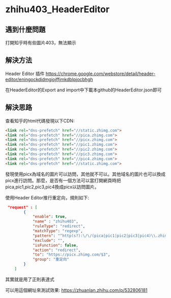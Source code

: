 # zhihu403_HeaderEditor

## 遇到什麼問題

打開知乎時有些圖片403，無法顯示

## 解決方法

Header Editor 插件
https://chrome.google.com/webstore/detail/header-editor/eningockdidmgiojffjmkdblpjocbhgh

在HeaderEditor的Export and import中下載本github的HeaderEditor.json即可

## 解決思路

查看知乎的html代碼發現以下CDN:

```html
<link rel="dns-prefetch" href="//static.zhimg.com">
<link rel="dns-prefetch" href="//pica.zhimg.com">
<link rel="dns-prefetch" href="//picx.zhimg.com">
<link rel="dns-prefetch" href="//pic1.zhimg.com">
<link rel="dns-prefetch" href="//pic2.zhimg.com">
<link rel="dns-prefetch" href="//pic3.zhimg.com">
<link rel="dns-prefetch" href="//pic4.zhimg.com">
<link rel="dns-prefetch" href="//static.zhimg.com">
```

發現使用picx為域名的圖片可以訪問，其他就不可以。其他域名的圖片也可以換成picx進行訪問。那麼，是否有一個方法可以當打開網頁時把pica,pic1,pic2,pic3,pic4換成picx以訪問圖片。

使用Header Editor推行重定向，規則如下:

```json
 "request" : [
        {
            "enable": true,
            "name" : "zhihu403",
            "ruleType": "redirect",
            "matchType": "regexp",
            "pattern": "^http(s?):\/\/(pica|pic1|pic2|pic3|pic4)\\.zhimg\\.com/(.*)",
            "exclude": "",
            "isFunction": false,
            "action": "redirect",
            "to": "https://picx.zhimg.com/$3",
            "group": "重定向"
        }
    ]
```
其實就是用了正則表達式

可以用這個網址來測試效果:
https://zhuanlan.zhihu.com/p/532806181



